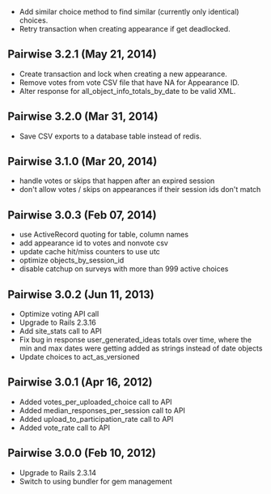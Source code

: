  * Add similar choice method to find similar (currently only identical) choices.
 * Retry transaction when creating appearance if get deadlocked.

## Pairwise 3.2.1 (May 21, 2014) ##
 * Create transaction and lock when creating a new appearance.
 * Remove votes from vote CSV file that have NA for Appearance ID.
 * Alter response for all_object_info_totals_by_date to be valid XML.

## Pairwise 3.2.0 (Mar 31, 2014) ##
 * Save CSV exports to a database table instead of redis.

## Pairwise 3.1.0 (Mar 20, 2014) ##
 * handle votes or skips that happen after an expired session
 * don't allow votes / skips on appearances if their session ids don't match

## Pairwise 3.0.3 (Feb 07, 2014) ##
 * use ActiveRecord quoting for table, column names
 * add appearance id to votes and nonvote csv
 * update cache hit/miss counters to use utc
 * optimize objects_by_session_id
 * disable catchup on surveys with more than 999 active choices

## Pairwise 3.0.2 (Jun 11, 2013) ##
 * Optimize voting API call
 * Upgrade to Rails 2.3.16
 * Add site_stats call to API
 * Fix bug in response user_generated_ideas totals over time, where the min and max dates were getting added as strings instead of date objects
 * Update choices to act_as_versioned

## Pairwise 3.0.1 (Apr 16, 2012) ###

 * Added votes_per_uploaded_choice call to API
 * Added median_responses_per_session call to API
 * Added upload_to_participation_rate call to API
 * Added vote_rate call to API

## Pairwise 3.0.0 (Feb 10, 2012) ###

 * Upgrade to Rails 2.3.14
 * Switch to using bundler for gem management
